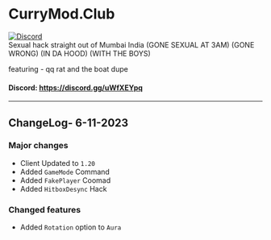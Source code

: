 # CurryMod.Club
[![Discord](https://img.shields.io/discord/1113106989837455550?label=Discord)](https://discord.gg/JPT5F2n6yr)
<br>
Sexual hack straight out of Mumbai India (GONE SEXUAL AT 3AM) (GONE WRONG) (IN DA HOOD) (WITH THE BOYS)

featuring - qq rat and the boat dupe

#### Discord: https://discord.gg/uWfXEYpq

---

## ChangeLog- 6-11-2023

### Major changes

- Client Updated to `1.20`
- Added `GameMode` Command
- Added `FakePlayer` Coomad
- Added `HitboxDesync` Hack

### Changed features

- Added `Rotation` option to `Aura`
